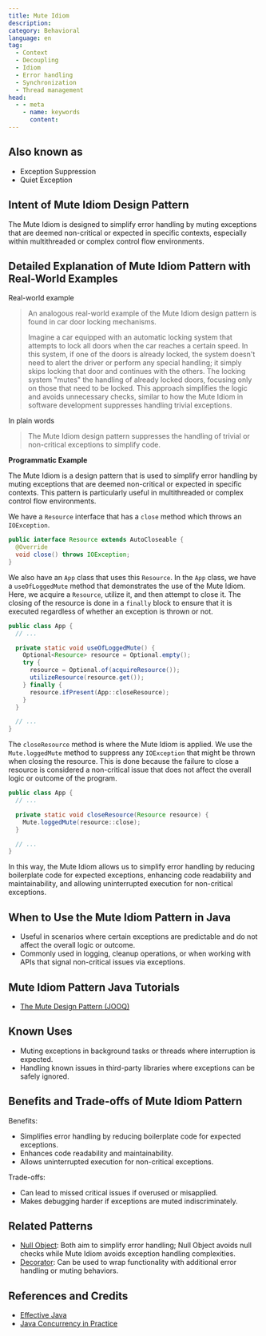 ```yaml
---
title: Mute Idiom
description:
category: Behavioral
language: en
tag:
  - Context
  - Decoupling
  - Idiom
  - Error handling
  - Synchronization
  - Thread management
head:
  - - meta
    - name: keywords
      content:
---
```


## Also known as

* Exception Suppression
* Quiet Exception

## Intent of Mute Idiom Design Pattern

The Mute Idiom is designed to simplify error handling by muting exceptions that are deemed non-critical or expected in specific contexts, especially within multithreaded or complex control flow environments.

## Detailed Explanation of Mute Idiom Pattern with Real-World Examples

Real-world example

> An analogous real-world example of the Mute Idiom design pattern is found in car door locking mechanisms.
>
> Imagine a car equipped with an automatic locking system that attempts to lock all doors when the car reaches a certain speed. In this system, if one of the doors is already locked, the system doesn't need to alert the driver or perform any special handling; it simply skips locking that door and continues with the others. The locking system "mutes" the handling of already locked doors, focusing only on those that need to be locked. This approach simplifies the logic and avoids unnecessary checks, similar to how the Mute Idiom in software development suppresses handling trivial exceptions.

In plain words

> The Mute Idiom design pattern suppresses the handling of trivial or non-critical exceptions to simplify code.

**Programmatic Example**

The Mute Idiom is a design pattern that is used to simplify error handling by muting exceptions that are deemed non-critical or expected in specific contexts. This pattern is particularly useful in multithreaded or complex control flow environments.

We have a `Resource` interface that has a `close` method which throws an `IOException`.

```java
public interface Resource extends AutoCloseable {
  @Override
  void close() throws IOException;
}
```

We also have an `App` class that uses this `Resource`. In the `App` class, we have a `useOfLoggedMute` method that demonstrates the use of the Mute Idiom. Here, we acquire a `Resource`, utilize it, and then attempt to close it. The closing of the resource is done in a `finally` block to ensure that it is executed regardless of whether an exception is thrown or not.

```java
public class App {
  // ...

  private static void useOfLoggedMute() {
    Optional<Resource> resource = Optional.empty();
    try {
      resource = Optional.of(acquireResource());
      utilizeResource(resource.get());
    } finally {
      resource.ifPresent(App::closeResource);
    }
  }

  // ...
}
```

The `closeResource` method is where the Mute Idiom is applied. We use the `Mute.loggedMute` method to suppress any `IOException` that might be thrown when closing the resource. This is done because the failure to close a resource is considered a non-critical issue that does not affect the overall logic or outcome of the program.

```java
public class App {
  // ...

  private static void closeResource(Resource resource) {
    Mute.loggedMute(resource::close);
  }

  // ...
}
```

In this way, the Mute Idiom allows us to simplify error handling by reducing boilerplate code for expected exceptions, enhancing code readability and maintainability, and allowing uninterrupted execution for non-critical exceptions.

## When to Use the Mute Idiom Pattern in Java

* Useful in scenarios where certain exceptions are predictable and do not affect the overall logic or outcome.
* Commonly used in logging, cleanup operations, or when working with APIs that signal non-critical issues via exceptions.

## Mute Idiom Pattern Java Tutorials

* [The Mute Design Pattern (JOOQ)](http://blog.jooq.org/2016/02/18/the-mute-design-pattern/)

## Known Uses

* Muting exceptions in background tasks or threads where interruption is expected.
* Handling known issues in third-party libraries where exceptions can be safely ignored.

## Benefits and Trade-offs of Mute Idiom Pattern

Benefits:

* Simplifies error handling by reducing boilerplate code for expected exceptions.
* Enhances code readability and maintainability.
* Allows uninterrupted execution for non-critical exceptions.

Trade-offs:

* Can lead to missed critical issues if overused or misapplied.
* Makes debugging harder if exceptions are muted indiscriminately.

## Related Patterns

* [Null Object](https://java-design-patterns.com/patterns/null-object/): Both aim to simplify error handling; Null Object avoids null checks while Mute Idiom avoids exception handling complexities.
* [Decorator](https://java-design-patterns.com/patterns/decorator/): Can be used to wrap functionality with additional error handling or muting behaviors.

## References and Credits

* [Effective Java](https://amzn.to/4cGk2Jz)
* [Java Concurrency in Practice](https://amzn.to/4aRMruW)

